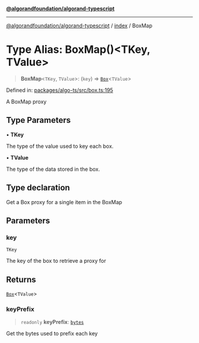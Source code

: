 [**@algorandfoundation/algorand-typescript**](../../README.md)

***

[@algorandfoundation/algorand-typescript](../../README.md) / [index](../README.md) / BoxMap

# Type Alias: BoxMap()\<TKey, TValue\>

> **BoxMap**\<`TKey`, `TValue`\>: (`key`) => [`Box`](Box.md)\<`TValue`\>

Defined in: [packages/algo-ts/src/box.ts:195](https://github.com/algorandfoundation/puya-ts/blob/main/packages/algo-ts/src/box.ts#L195)

A BoxMap proxy

## Type Parameters

• **TKey**

The type of the value used to key each box.

• **TValue**

The type of the data stored in the box.

## Type declaration

Get a Box proxy for a single item in the BoxMap

## Parameters

### key

`TKey`

The key of the box to retrieve a proxy for

## Returns

[`Box`](Box.md)\<`TValue`\>

### keyPrefix

> `readonly` **keyPrefix**: [`bytes`](bytes.md)

Get the bytes used to prefix each key
